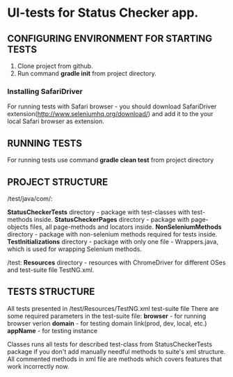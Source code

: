 # UI-tests for Status Checker app.

## CONFIGURING ENVIRONMENT FOR STARTING TESTS

1. Clone project from github.
2. Run command **gradle init** from project directory.

### Installing SafariDriver
For running tests with Safari browser - you should download SafariDriver 
extension(http://www.seleniumhq.org/download/) and add it to the your local Safari browser as extension.

## RUNNING TESTS

For running tests use command **gradle clean test** from project directory 

## PROJECT STRUCTURE

/test/java/com/:

**StatusCheckerTests** directory - package with test-classes with test-methods inside.
**StatusCheckerPages** directory - package with page-objects files, all page-methods and locators inside.
**NonSeleniumMethods** directory - package with non-selenium methods required for tests inside.
**TestInitializations** directory - package with only one file - Wrappers.java, which is used for wrapping Selenium methods.

/test:
**Resources** directory - resources with ChromeDriver for different OSes and test-suite file TestNG.xml.

## TESTS STRUCTURE

All tests presented in /test/Resources/TestNG.xml test-suite file
There are some required parameters in the test-suite file:
**browser** - for running browser verion
**domain** - for testing domain link(prod, dev, local, etc.)
**appName** - for testing instance

Classes runs all tests for described test-class from StatusCheckerTests package if you don't add manually
needful methods to suite's xml structure.
All commented methods in xml file are methods which covers features that work incorrectly now.
